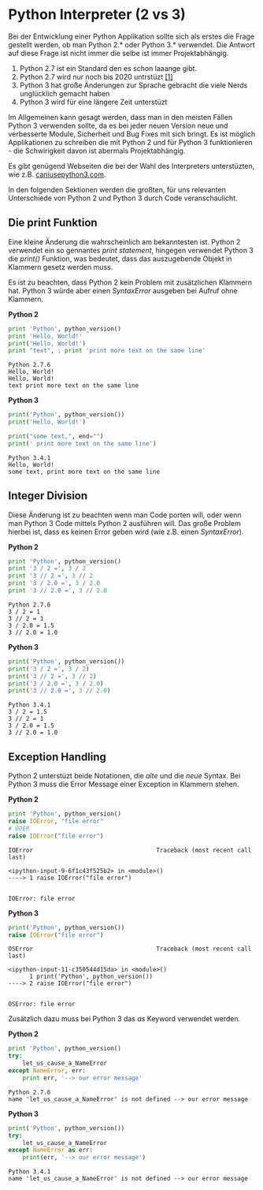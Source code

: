 # Python Interpreter (2 vs 3)

Bei der Entwicklung einer Python Applikation sollte sich als erstes die Frage gestellt werden, ob man Python 2.* oder Python 3.* verwendet. Die Antwort auf diese Frage ist nicht immer die selbe ist immer Projektabhängig.

1. Python 2.7 ist ein Standard den es schon laaange gibt.
2. Python 2.7 wird nur noch bis 2020 untrstüzt [[1]](https://www.python.org/dev/peps/pep-0373/#id2)
2. Python 3 hat große Änderungen zur Sprache gebracht die viele Nerds unglücklich gemacht haben
3. Python 3 wird für eine längere Zeit unterstüzt

Im Allgemeinen kann gesagt werden, dass man in den meisten Fällen Python 3 verwenden sollte, da es bei jeder neuen Version neue und verbesserte Module, Sicherheit und Bug Fixes mit sich bringt. Es ist möglich Applikationen zu schreiben die mit Python 2 und für Python 3 funktionieren - die Schwirigkeit davon ist abermals Projektabhängig.

Es gibt genügend Webseiten die bei der Wahl des Interpreters unterstüzten, wie z.B. [caniusepython3.com](caniusepython3.com).

In den folgenden Sektionen werden die großten, für uns relevanten Unterschiede von Python 2 und Python 3 durch Code veranschaulicht.

## Die print Funktion
Eine kleine Änderung die wahrscheinlich am bekanntesten ist. Python 2 verwendet ein so gennantes _print statement_, hingegen verwendet Python 3 die _print()_ Funktion, was bedeutet, dass das auszugebende Objekt in Klammern gesetz werden muss.

Es ist zu beachten, dass Python 2 kein Problem mit zusätzlichen Klammern hat. Python 3 würde aber einen _SyntaxError_ ausgeben bei Aufruf ohne Klammern.

__Python 2__

```python
print 'Python', python_version()
print 'Hello, World!'
print('Hello, World!')
print "text", ; print 'print more text on the same line'
```

```
Python 2.7.6
Hello, World!
Hello, World!
text print more text on the same line
```

__Python 3__

```python
print('Python', python_version())
print('Hello, World!')

print("some text,", end="")
print(' print more text on the same line')
```

```
Python 3.4.1
Hello, World!
some text, print more text on the same line
```

## Integer Division
Diese Änderung ist zu beachten wenn man Code porten will, oder wenn man Python 3 Code mittels Python 2 ausführen will. Das große Problem hierbei ist, dass es keinen Error geben wird (wie z.B. einen _SyntaxError_).

__Python 2__

```python
print 'Python', python_version()
print '3 / 2 =', 3 / 2
print '3 // 2 =', 3 // 2
print '3 / 2.0 =', 3 / 2.0
print '3 // 2.0 =', 3 // 2.0
```

```
Python 2.7.6
3 / 2 = 1
3 // 2 = 1
3 / 2.0 = 1.5
3 // 2.0 = 1.0
```

__Python 3__

```python
print('Python', python_version())
print('3 / 2 =', 3 / 2)
print('3 // 2 =', 3 // 2)
print('3 / 2.0 =', 3 / 2.0)
print('3 // 2.0 =', 3 // 2.0)
```

```
Python 3.4.1
3 / 2 = 1.5
3 // 2 = 1
3 / 2.0 = 1.5
3 // 2.0 = 1.0
```

## Exception Handling
Python 2 unterstüzt beide Notationen, die _alte_ und die _neue_ Syntax. Bei Python 3 muss die Error Message einer Exception in Klammern stehen. 

__Python 2__

```python
print 'Python', python_version()
raise IOError, "file error"
# ODER
raise IOError("file error")
```

```
IOError                                   Traceback (most recent call last)

<ipython-input-9-6f1c43f525b2> in <module>()
----> 1 raise IOError("file error")


IOError: file error
```

__Python 3__

```python
print('Python', python_version())
raise IOError("file error")
```

```
OSError                                   Traceback (most recent call last)

<ipython-input-11-c350544d15da> in <module>()
      1 print('Python', python_version())
----> 2 raise IOError("file error")


OSError: file error
```

Zusätzlich dazu muss bei Python 3 das _as_ Keyword verwendet werden.

__Python 2__

```python
print 'Python', python_version()
try:
    let_us_cause_a_NameError
except NameError, err:
    print err, '--> our error message'
```

```
Python 2.7.6
name 'let_us_cause_a_NameError' is not defined --> our error message
```

__Python 3__

```python
print('Python', python_version())
try:
    let_us_cause_a_NameError
except NameError as err:
    print(err, '--> our error message')
```

```
Python 3.4.1
name 'let_us_cause_a_NameError' is not defined --> our error message
```
